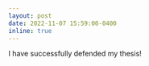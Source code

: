 ```yaml
---
layout: post
date: 2022-11-07 15:59:00-0400
inline: true
---
```


I have successfully defended my thesis!
